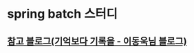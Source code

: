 # spring batch 스터디

## [참고 블로그(기억보다 기록을 - 이동욱님 블로그)](https://jojoldu.tistory.com/324?category=902551)